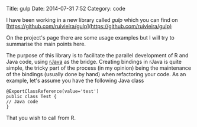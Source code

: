 Title: gulp
Date: 2014-07-31 7:52
Category: code

I have been working in a new library called _gulp_ which you can find on [https://github.com/ruivieira/gulp](https://github.com/ruivieira/gulp)

On the project's page there are some usage examples but I will try to summarise the main points here.

The purpose of this library is to facilitate the parallel development of R and Java code, using [rJava](http://cran.r-project.org/web/packages/rJava/index.html) 
as the bridge. Creating bindings in rJava is quite simple, the tricky part of the process (in my opinion) being the 
maintenance of the bindings (usually done by hand) when refactoring your code.
As an example, let's assume you have the following Java class

```$R
@ExportClassReference(value='test')
public class Test {
// Java code
}
```

That you wish to call from R.

